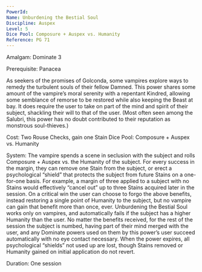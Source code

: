```yaml
---
PowerId: 
Name: Unburdening the Bestial Soul
Discipline: Auspex
Level: 5
Dice Pool: Composure + Auspex vs. Humanity
Reference: PG 71
---
```

Amalgam: Dominate 3 

Prerequisite: Panacea 

As seekers of the promises of Golconda, some vampires explore ways to remedy the turbulent souls of their fellow Damned. This power shares some amount of the vampire’s moral serenity with a repentant Kindred, allowing some semblance of remorse to be restored while also keeping the Beast at bay. It does require the user to take on part of the mind and spirit of their subject, shackling their will to that of the user. (Most often seen among the Salubri, this power has no doubt contributed to their reputation as monstrous soul-thieves.) 

Cost: Two Rouse Checks, gain one Stain Dice Pool: Composure + Auspex vs. Humanity 

System: The vampire spends a scene in seclusion with the subject and rolls Composure + Auspex vs. the Humanity of the subject. For every success in the margin, they can remove one Stain from the subject, or erect a psychological “shield” that protects the subject from future Stains on a one-for-one basis. For example, a margin of three applied to a subject with no Stains would effectively “cancel out” up to three Stains acquired later in the session. On a critical win the user can choose to forgo the above benefits, instead restoring a single point of Humanity to the subject, but no vampire can gain that benefit more than once, ever. Unburdening the Bestial Soul works only on vampires, and automatically fails if the subject has a higher Humanity than the user. No matter the benefits received, for the rest of the session the subject is numbed, having part of their mind merged with the user, and any Dominate powers used on them by this power’s user succeed automatically with no eye contact necessary. When the power expires, all psychological “shields” not used up are lost, though Stains removed or Humanity gained on initial application do not revert. 

Duration: One session